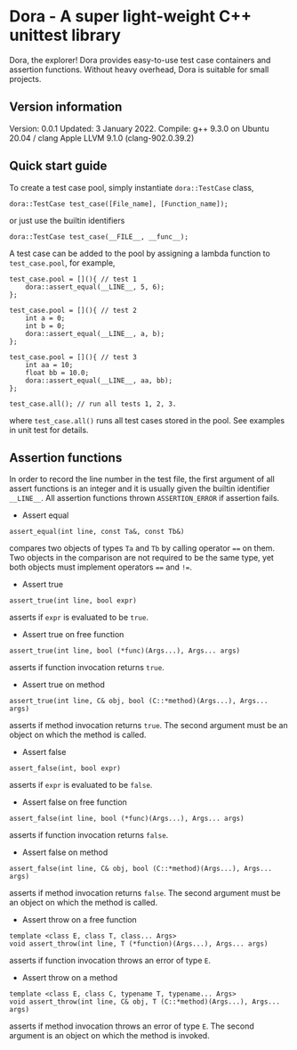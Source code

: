 # Dora - A super light-weight C++ unittest library
Dora, the explorer! Dora provides easy-to-use test case containers and
assertion functions. Without heavy overhead, Dora is suitable for small
projects.

## Version information
Version: 0.0.1
Updated: 3 January 2022.
Compile: g++ 9.3.0 on Ubuntu 20.04 / clang Apple LLVM 9.1.0 (clang-902.0.39.2)

## Quick start guide
To create a test case pool, simply instantiate
`dora::TestCase` class,
```
dora::TestCase test_case([File_name], [Function_name]);
```
or just use the builtin identifiers
```
dora::TestCase test_case(__FILE__, __func__);
```

A test case can be added to the pool by assigning a lambda function to
`test_case.pool`, for example,
```
test_case.pool = [](){ // test 1
    dora::assert_equal(__LINE__, 5, 6);
};

test_case.pool = [](){ // test 2
    int a = 0;
    int b = 0;
    dora::assert_equal(__LINE__, a, b);
};

test_case.pool = [](){ // test 3
    int aa = 10;
    float bb = 10.0;
    dora::assert_equal(__LINE__, aa, bb);
};

test_case.all(); // run all tests 1, 2, 3.
```
where `test_case.all()` runs all test cases stored in the pool. See examples
in unit test for details.

## Assertion functions
In order to record the line number in the test file, the first argument of
all assert functions is an integer and it is usually given the builtin
identifier `__LINE__`. All assertion functions thrown `ASSERTION_ERROR` if
assertion fails.

* Assert equal
```
assert_equal(int line, const Ta&, const Tb&)
``` 
compares two objects of types `Ta` and `Tb` by calling operator `==` on them.
Two objects in the comparison are not required to be the same type, yet both
objects must implement operators `==` and `!=`.

* Assert true
```
assert_true(int line, bool expr)
``` 
asserts if `expr` is evaluated to be `true`.

* Assert true on free function
```
assert_true(int line, bool (*func)(Args...), Args... args)
```
asserts if function invocation returns `true`.

* Assert true on method
```
assert_true(int line, C& obj, bool (C::*method)(Args...), Args... args)
```
asserts if method invocation returns `true`. The second argument must be
an object on which the method is called.

* Assert false
```
assert_false(int, bool expr)
``` 
asserts if `expr` is evaluated to be `false`.

* Assert false on free function
```
assert_false(int line, bool (*func)(Args...), Args... args)
```
asserts if function invocation returns `false`.

* Assert false on method
```
assert_false(int line, C& obj, bool (C::*method)(Args...), Args... args)
```
asserts if method invocation returns `false`. The second argument must be
an object on which the method is called.

* Assert throw on a free function
```
template <class E, class T, class... Args>
void assert_throw(int line, T (*function)(Args...), Args... args)
```
asserts if function invocation throws an error of type `E`.

* Assert throw on a method
```
template <class E, class C, typename T, typename... Args>
void assert_throw(int line, C& obj, T (C::*method)(Args...), Args... args)
```
asserts if method invocation throws an error of type `E`. The second argument
is an object on which the method is invoked.